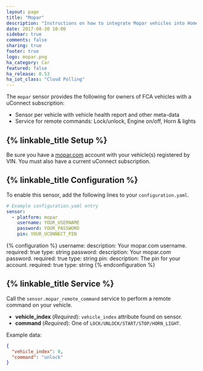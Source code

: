 ```yaml
---
layout: page
title: "Mopar"
description: "Instructions on how to integrate Mopar vehicles into Home Assistant."
date: 2017-08-30 10:00
sidebar: true
comments: false
sharing: true
footer: true
logo: mopar.png
ha_category: Car
featured: false
ha_release: 0.53
ha_iot_class: "Cloud Polling"
---
```


The `mopar` sensor provides the following for owners of FCA vehicles with a uConnect subscription:

- Sensor per vehicle with vehicle health report and other meta-data
- Service for remote commands: Lock/unlock, Engine on/off, Horn & lights

## {% linkable_title Setup %}

Be sure you have a [mopar.com](http://mopar.com) account with your vehicle(s) registered by VIN. You must also have a current uConnect subscription.

## {% linkable_title Configuration %}

To enable this sensor, add the following lines to your `configuration.yaml`.

```yaml
# Example configuration.yaml entry
sensor:
  - platform: mopar
    username: YOUR_USERNAME
    password: YOUR_PASSWORD
    pin: YOUR_UCONNECT_PIN
```

{% configuration %}
username:
  description: Your mopar.com username.
  required: true
  type: string
password:
  description: Your mopar.com password.
  required: true
  type: string
pin:
  description: The pin for your account.
  required: true
  type: string
{% endconfiguration %}

## {% linkable_title Service %}

Call the `sensor.mopar_remote_command` service to perform a remote command on your vehicle.

- **vehicle_index** (*Required*): `vehicle_index` attribute found on sensor.
- **command** (*Required*): One of `LOCK/UNLOCK/START/STOP/HORN_LIGHT`.

Example data:

```json
{
  "vehicle_index": 0,
  "command": "unlock"
}
```
